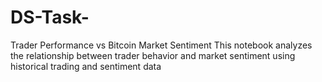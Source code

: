 # DS-Task-
Trader Performance vs Bitcoin Market Sentiment This notebook analyzes the relationship between trader behavior and market sentiment using historical trading and sentiment data

